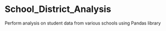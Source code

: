 # School_District_Analysis
Perform analysis on student data from various schools using Pandas library
